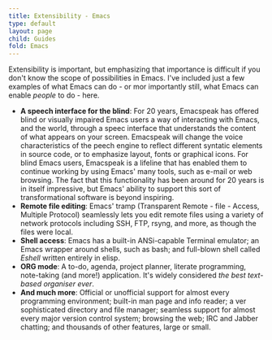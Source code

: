 ```yaml
---
title: Extensibility - Emacs
type: default
layout: page
child: Guides
fold: Emacs
---
```


Extensibility is important, but emphasizing that importance is difficult if you
don't know the scope of possibilities in Emacs. I've included just a few
examples of what Emacs can do - or mor importantly still, what Emacs can enable
_people_ to do - here.

- **A speech interface for the blind**: For 20 years, Emacspeak has offered
blind or visually impaired Emacs users a way of interacting with Emacs, and the
world, through a speec interface that understands the content of what appears on
your screen. Emacspeak will change the voice characteristics of the peech engine
to reflect different syntatic elements in source code, or to emphasize layout,
fonts or graphical icons. For blind Emacs users, Emacspeak is a lifeline that
has enabled them to continue working by using Emacs' many tools, such as e-mail
or web browsing. The fact that this functionality has been around for 20 years
is in itself impressive, but Emacs' ability to support this sort of
transformational software is beyond inspiring.
- **Remote file editing**: Emacs' tramp (Transparent Remote - file - Access,
Multiple Protocol) seamlessly lets you edit remote files using a variety of
network protocols including SSH, FTP, rsyng, and more, as though the files were
local.
- **Shell access**: Emacs has a built-in ANSi-capable Terminal emulator; an
Emacs wrapper around shells, such as bash; and full-blown shell called _Eshell_
written entirely in elisp.
- **ORG mode**: A to-do, agenda, project planner, literate programming,
note-taking (and more!) application. It's widely considered _the best text-based
organiser ever_.
- **And much more**: Official or unofficial support for almost every programming
environment; built-in man page and info reader; a ver sophisticated directory
and file manager; seamless support for almost every major version control
system; browsing the web; IRC and Jabber chatting; and thousands of other
features, large or small.
